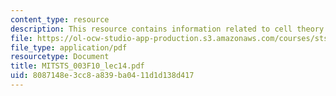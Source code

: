 ```yaml
---
content_type: resource
description: This resource contains information related to cell theory.
file: https://ol-ocw-studio-app-production.s3.amazonaws.com/courses/sts-003-the-rise-of-modern-science-fall-2010/8087148e3cc8a839ba0411d1d138d417_MITSTS_003F10_lec14.pdf
file_type: application/pdf
resourcetype: Document
title: MITSTS_003F10_lec14.pdf
uid: 8087148e-3cc8-a839-ba04-11d1d138d417
---
```

